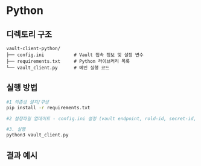 # Python
## 디렉토리 구조
```
vault-client-python/
├── config.ini           # Vault 접속 정보 및 설정 변수
├── requirements.txt     # Python 라이브러리 목록
└── vault_client.py      # 메인 실행 코드
```

## 실행 방법
```bash
#1 의존성 설치/구성
pip install -r requirements.txt

#2 설정파일 업데이트 - config.ini 설정 (vault endpoint, rold-id, secret-id, namespace, kv path 등)

#3. 실행
python3 vault_client.py
```

## 결과 예시
```
```